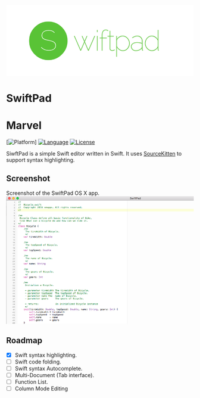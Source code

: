 <h3 align="center">
    <img src="./header.png" width="700" />
    <br />
  </a>
</h3>

# SwiftPad
Marvel
========================

[![Platform](https://img.shields.io/badge/os-Mac%20OS%20X-green.svg?style=flat)]
[![Language](http://img.shields.io/badge/language-swift-brightgreen.svg?style=flat
)](https://developer.apple.com/swift)
[![License](http://img.shields.io/badge/license-MIT-lightgrey.svg?style=flat
)](http://mit-license.org)

SiwftPad is a simple Swift editor written in Swift. It uses [SourceKitten][sourcekitten] to support syntax highlighting.

[sourcekitten]: https://github.com/jpsim/SourceKitten

## Screenshot
Screenshot of the SwiftPad OS X app.
<img src="./screenshot.png"/>

## Roadmap
- [x] Swift syntax highlighting.
- [ ] Swift code folding.
- [ ] Swift syntax Autocomplete.
- [ ] Multi-Document (Tab interface).
- [ ] Function List.
- [ ] Column Mode Editing
